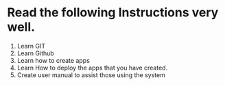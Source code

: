 # Read the following Instructions very well.

1. Learn GIT
2. Learn Github
3. Learn how to create apps
4. Learn How to deploy the apps that you have created.
5. Create user manual to assist those using the system
